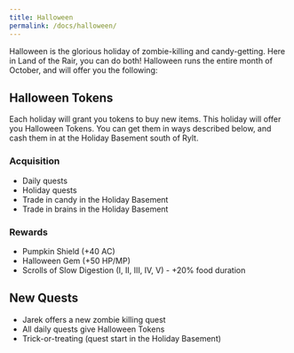 ```yaml
---
title: Halloween
permalink: /docs/halloween/
---
```


Halloween is the glorious holiday of zombie-killing and candy-getting. Here in Land of the Rair, you can do both! Halloween runs the entire month of October, and will offer you the following:

## Halloween Tokens

Each holiday will grant you tokens to buy new items. This holiday will offer you Halloween Tokens. You can get them in ways described below, and cash them in at the Holiday Basement south of Rylt.

### Acquisition

* Daily quests
* Holiday quests
* Trade in candy in the Holiday Basement
* Trade in brains in the Holiday Basement

### Rewards

* Pumpkin Shield (+40 AC)
* Halloween Gem (+50 HP/MP)
* Scrolls of Slow Digestion (I, II, III, IV, V) - +20% food duration

## New Quests

* Jarek offers a new zombie killing quest
* All daily quests give Halloween Tokens
* Trick-or-treating (quest start in the Holiday Basement)

